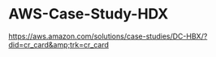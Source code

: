 # AWS-Case-Study-HDX
https://aws.amazon.com/solutions/case-studies/DC-HBX/?did=cr_card&amp;trk=cr_card 
